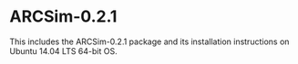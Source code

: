 # ARCSim-0.2.1
This includes the ARCSim-0.2.1 package and its installation instructions on Ubuntu 14.04 LTS 64-bit OS. 
